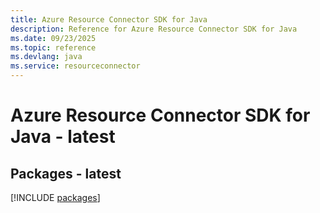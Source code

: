 ```yaml
---
title: Azure Resource Connector SDK for Java
description: Reference for Azure Resource Connector SDK for Java
ms.date: 09/23/2025
ms.topic: reference
ms.devlang: java
ms.service: resourceconnector
---
```

# Azure Resource Connector SDK for Java - latest
## Packages - latest
[!INCLUDE [packages](resource-connector-index.md)]